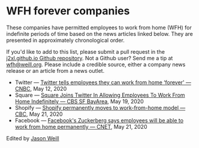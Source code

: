 # WFH forever companies

These companies have permitted employees to work from home (WFH) for indefinite
periods of time based on the news articles linked below. They are presented
in approximately chronological order.

If you'd like to add to this list, please submit a pull request in the
[j2xl.github.io Github repository](https://github.com/j2xl/j2xl.github.io).
Not a Github user? Send me a tip at wfh@weill.org. Please include a credible
source, either a company news release or an article from a news outlet.

* Twitter — [Twitter tells employees they can work from home ‘forever' — CNBC](https://www.cnbc.com/2020/05/12/twitter-tells-employees-they-can-work-from-home-forever.html), May 12, 2020
* Square — [Square Joins Twitter In Allowing Employees To Work From Home Indefinitely
 — CBS SF BayArea](https://sanfrancisco.cbslocal.com/2020/05/19/square-wfh-work-from-home-indefinitely-coronavirus-covid-19/), May 19, 2020
* Shopify — [Shopify permanently moves to work-from-home model — CBC](https://www.cbc.ca/news/canada/ottawa/shopify-pandemic-staff-ottawa-1.5578614), May 21, 2020
* Facebook — [Facebook's Zuckerberg says employees will be able to work from home permanently — CNET](https://www.cnet.com/news/facebooks-zuckerberg-says-employees-will-be-able-to-work-from-home-permanently/), May 21, 2020

Edited by [Jason Weill](http://weill.org)
